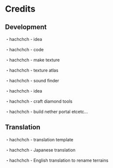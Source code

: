 # Credits
## Development
・hachchch - idea

・hachchch - code

・hachchch - make texture

・hachchch - texture atlas

・hachchch - sound finder

・hachchch - idea

・hachchch - craft diamond tools

・hachchch - build nether portal etcetc...
## Translation
・hachchch - translation template

・hachchch - Japanese translation

・hachchch - English translation to rename terrains
